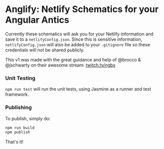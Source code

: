 # Anglify: Netlify Schematics for your Angular Antics
Currently these schematics will ask you for your Netlify information and save it 
 to a `netlifyConfig.json`. Since this is sensitive information, 
 `netlifyConfig.json` will also be added to your `.gitignore` file so these
 credentials will not be shared publicly.

This v1 was made with the great guidance and help of @brocco & @jschwarty on 
their awesome stream: [twitch.tv/ngbs](twitch.tv/ngbs) 

### Unit Testing

`npm run test` will run the unit tests, using Jasmine as a runner and test framework.

### Publishing

To publish, simply do:

```bash
npm run build
npm publish
```

That's it!
 